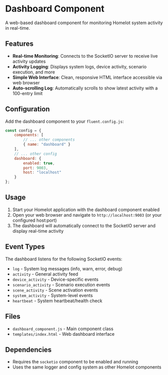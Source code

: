 # Dashboard Component

A web-based dashboard component for monitoring HomeIot system activity in real-time.

## Features

- **Real-time Monitoring**: Connects to the SocketIO server to receive live activity updates
- **Activity Logging**: Displays system logs, device activity, scenario execution, and more
- **Simple Web Interface**: Clean, responsive HTML interface accessible via web browser
- **Auto-scrolling Log**: Automatically scrolls to show latest activity with a 100-entry limit

## Configuration

Add the dashboard component to your `fluent.config.js`:

```javascript
const config = {
    components: [
        // ... other components
        { name: "dashboard" }
    ],
    // ... other config
    dashboard: {
        enabled: true,
        port: 9003,
        host: "localhost"
    }
};
```

## Usage

1. Start your HomeIot application with the dashboard component enabled
2. Open your web browser and navigate to `http://localhost:9003` (or your configured host:port)
3. The dashboard will automatically connect to the SocketIO server and display real-time activity

## Event Types

The dashboard listens for the following SocketIO events:

- `log` - System log messages (info, warn, error, debug)
- `activity` - General activity feed
- `device_activity` - Device-specific events
- `scenario_activity` - Scenario execution events  
- `scene_activity` - Scene activation events
- `system_activity` - System-level events
- `heartbeat` - System heartbeat/health check

## Files

- `dashboard_component.js` - Main component class
- `templates/index.html` - Web dashboard interface

## Dependencies

- Requires the `socketio` component to be enabled and running
- Uses the same logger and config system as other HomeIot components
